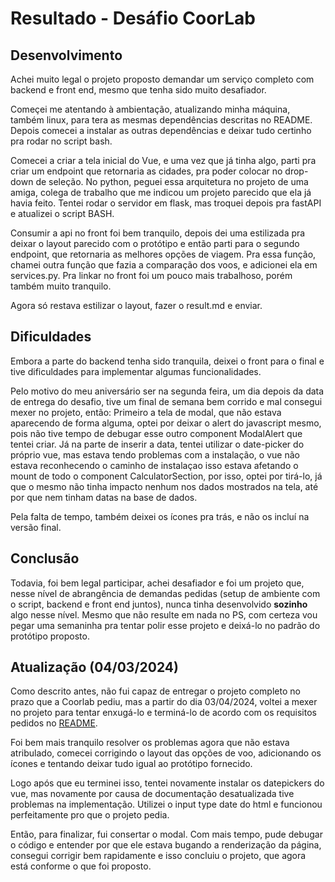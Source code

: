 # Resultado - Desáfio CoorLab

## Desenvolvimento
Achei muito legal o projeto proposto demandar um serviço completo com backend e front end, mesmo que tenha sido muito desafiador.

Começei me atentando à ambientação, atualizando minha máquina, também linux, para tera as mesmas dependências descritas no README. Depois comecei a instalar as outras dependências e deixar tudo certinho pra rodar no script bash. 

Comecei a criar a tela inicial do Vue, e uma vez que já tinha algo, parti pra criar um endpoint que retornaria as cidades, pra poder colocar no drop-down de seleção. No python, peguei essa arquitetura no projeto de uma amiga, colega de trabalho que me indicou um projeto parecido que ela já havia feito. Tentei rodar o servidor em flask, mas troquei depois pra fastAPI e atualizei o script BASH. 

Consumir a api no front foi bem tranquilo, depois dei uma estilizada pra deixar o layout parecido com o protótipo e então parti para o segundo endpoint, que retornaria as melhores opções de viagem. Pra essa função, chamei outra função que fazia a comparação dos voos, e adicionei ela em services.py. Pra linkar no front foi um pouco mais trabalhoso, porém também muito tranquilo. 

Agora só restava estilizar o layout, fazer o result.md e enviar.

## Dificuldades
Embora a parte do backend tenha sido tranquila, deixei o front para o final e tive dificuldades para implementar algumas funcionalidades.

Pelo motivo do meu aniversário ser na segunda feira, um dia depois da data de entrega do desafio, tive um final de semana bem corrido e mal consegui mexer no projeto, então:
Primeiro a tela de modal, que não estava aparecendo de forma alguma, optei por deixar o alert do javascript mesmo, pois não tive tempo de debugar esse outro component ModalAlert que tentei criar. Já na parte de inserir a data, tentei utilizar o date-picker do próprio vue, mas estava tendo problemas com a instalação, o vue não estava reconhecendo o caminho de instalaçao isso estava afetando o mount de todo o component CalculatorSection, por isso, optei por tirá-lo, já que o mesmo não tinha impacto nenhum nos dados mostrados na tela, até por que nem tinham datas na base de dados.

Pela falta de tempo, também deixei os ícones pra trás, e não os incluí na versão final.

## Conclusão

Todavia, foi bem legal participar, achei desafiador e foi um projeto que, nesse nível de abrangência de demandas pedidas (setup de ambiente com o script, backend e front end juntos), nunca tinha desenvolvido **sozinho** algo nesse nível. Mesmo que não resulte em nada no PS, com certeza vou pegar uma semaninha pra tentar polir esse projeto e deixá-lo no padrão do protótipo proposto.

## Atualização (04/03/2024)

Como descrito antes, não fui capaz de entregar o projeto completo no prazo que a Coorlab pediu, mas a partir do dia 03/04/2024, voltei a mexer no projeto para tentar enxugá-lo e terminá-lo de acordo com os requisitos pedidos no [README](./README.md). 

Foi bem mais tranquilo resolver os problemas agora que não estava atribulado, comecei corrigindo o layout das opções de voo, adicionando os ícones e tentando deixar tudo igual ao protótipo fornecido. 

Logo após que eu terminei isso, tentei novamente instalar os datepickers do vue, mas novamente por causa de documentação desatualizada tive problemas na implementação. Utilizei o input type date do html e funcionou perfeitamente pro que o projeto pedia.

Então, para finalizar, fui consertar o modal. Com mais tempo, pude debugar o código e entender por que ele estava bugando a renderização da página, consegui corrigir bem rapidamente e isso concluiu o projeto, que agora está conforme o que foi proposto.
